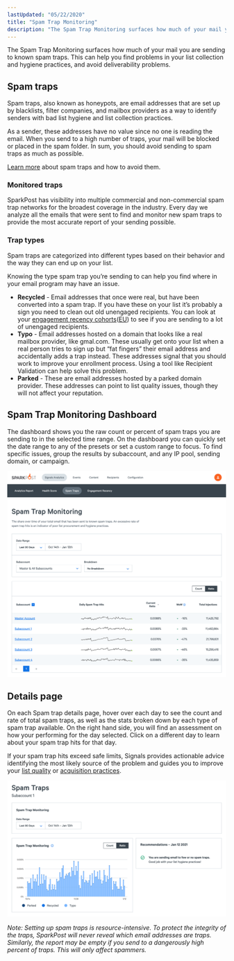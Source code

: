 ```yaml
---
lastUpdated: "05/22/2020"
title: "Spam Trap Monitoring"
description: "The Spam Trap Monitoring surfaces how much of your mail you are sending to known spam traps. This can help you find problems in your list collection and hygiene practices, and avoid deliverability problems"
---
```


The Spam Trap Monitoring surfaces how much of your mail you are sending to known spam traps. This can help you find problems in your list collection and hygiene practices, and avoid deliverability problems.

## Spam traps

Spam traps, also known as honeypots, are email addresses that are set up by blacklists, filter companies, and mailbox providers as a way to identify senders with bad list hygiene and list collection practices.

As a sender, these addresses have no value since no one is reading the email. When you send to a high number of traps, your mail will be blocked or placed in the spam folder. In sum, you should avoid sending to spam traps as much as possible.

[Learn more](https://www.sparkpost.com/email-deliverability-guide/spam-traps/) about spam traps and how to avoid them.

### Monitored traps

SparkPost has visibility into multiple commercial and non-commercial spam trap networks for the broadest coverage in the industry. Every day we analyze all the emails that were sent to find and monitor new spam traps to provide the most accurate report of your sending possible.

### Trap types

Spam traps are categorized into different types based on their behavior and the way they can end up on your list.

Knowing the type spam trap you’re sending to can help you find where in your email program may have an issue.

- **Recycled** - Email addresses that once were real, but have been converted into a spam trap. If you have these on your list it’s probably a sign you need to clean out old unengaged recipients. You can look at your [engagement recency cohorts](https://app.sparkpost.com/signals/engagement)([EU](https://app.eu.sparkpost.com/signals/engagement)) to see if you are sending to a lot of unengaged recipients.
- **Typo** - Email addresses hosted on a domain that looks like a real mailbox provider, like gmal.com. These usually get onto your list when a real person tries to sign up but “fat fingers” their email address and accidentally adds a trap instead. These addresses signal that you should work to improve your enrollment process. Using a tool like Recipient Validation can help solve this problem.
- **Parked** - These are email addresses hosted by a parked domain provider. These addresses can point to list quality issues, though they will not affect your reputation.

## Spam Trap Monitoring Dashboard

The dashboard shows you the raw count or percent of spam traps you are sending to in the selected time range. On the dashboard you can quickly set the date range to any of the presets or set a custom range to focus. To find specific issues, group the results by subaccount, and any IP pool, sending domain, or campaign.

![Spam Trap Monitoring dashboard](media/spam-traps/dashboard.png)

## Details page

On each Spam trap details page, hover over each day to see the count and rate of total spam traps, as well as the stats broken down by each type of spam trap available. On the right hand side, you will find an assessment on how your performing for the day selected. Click on a different day to learn about your spam trap hits for that day.

If your spam trap hits exceed safe limits, Signals provides actionable advice identifying the most likely source of the problem and guides you to improve your [list quality](https://www.sparkpost.com/docs/signals/list-hygiene/) or [acquisition practices](https://www.sparkpost.com/docs/signals/subscriber-acquisition/).

![Spam Trap Monitoring details page](media/spam-traps/details.png)

_*Note:* Setting up spam traps is resource-intensive. To protect the integrity of the traps, SparkPost will never reveal which email addresses are traps. Similarly, the report may be empty if you send to a dangerously high percent of traps. This will only affect spammers._
